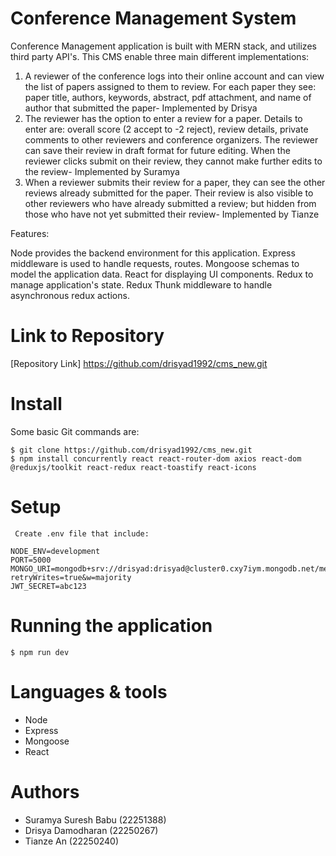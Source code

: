 # Conference Management System

Conference Management application is built with MERN stack, and utilizes third party API's. This CMS enable three main different implementations:

1. A reviewer of the conference logs into their online account and can view the list of papers assigned
to them to review. For each paper they see: paper title, authors, keywords, abstract, pdf
attachment, and name of author that submitted the paper- Implemented by Drisya
2. The reviewer has the option to enter a review for a paper. Details to enter are: overall score (2
accept to -2 reject), review details, private comments to other reviewers and conference
organizers. The reviewer can save their review in draft format for future editing. When the reviewer
clicks submit on their review, they cannot make further edits to the review- Implemented by Suramya
3. When a reviewer submits their review for a paper, they can see the other reviews already
submitted for the paper. Their review is also visible to other reviewers who have already submitted
a review; but hidden from those who have not yet submitted their review- Implemented by Tianze

Features:

Node provides the backend environment for this application.
Express middleware is used to handle requests, routes.
Mongoose schemas to model the application data.
React for displaying UI components.
Redux to manage application's state.
Redux Thunk middleware to handle asynchronous redux actions.

# Link to Repository
[Repository Link]
https://github.com/drisyad1992/cms_new.git


# Install
Some basic Git commands are:
```
$ git clone https://github.com/drisyad1992/cms_new.git
$ npm install concurrently react react-router-dom axios react-dom @reduxjs/toolkit react-redux react-toastify react-icons

```

# Setup

```
 Create .env file that include:

NODE_ENV=development
PORT=5000
MONGO_URI=mongodb+srv://drisyad:drisyad@cluster0.cxy7iym.mongodb.net/mernapp?retryWrites=true&w=majority
JWT_SECRET=abc123

```

# Running the application

```
$ npm run dev
```

# Languages & tools

- Node
- Express
- Mongoose
- React

# Authors

- Suramya Suresh Babu (22251388)
- Drisya Damodharan (22250267)
- Tianze An (22250240)

